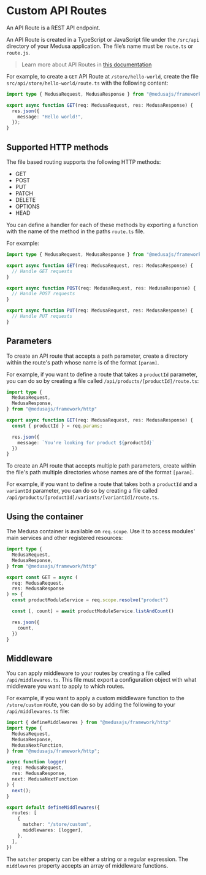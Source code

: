 # Custom API Routes

An API Route is a REST API endpoint.

An API Route is created in a TypeScript or JavaScript file under the `/src/api` directory of your Medusa application. The file’s name must be `route.ts` or `route.js`.

> Learn more about API Routes in [this documentation](https://docs.medusajs.com/learn/fundamentals/api-routes)

For example, to create a `GET` API Route at `/store/hello-world`, create the file `src/api/store/hello-world/route.ts` with the following content:

```ts
import type { MedusaRequest, MedusaResponse } from "@medusajs/framework/http";

export async function GET(req: MedusaRequest, res: MedusaResponse) {
  res.json({
    message: "Hello world!",
  });
}
```

## Supported HTTP methods

The file based routing supports the following HTTP methods:

- GET
- POST
- PUT
- PATCH
- DELETE
- OPTIONS
- HEAD

You can define a handler for each of these methods by exporting a function with the name of the method in the paths `route.ts` file.

For example:

```ts
import type { MedusaRequest, MedusaResponse } from "@medusajs/framework/http";

export async function GET(req: MedusaRequest, res: MedusaResponse) {
  // Handle GET requests
}

export async function POST(req: MedusaRequest, res: MedusaResponse) {
  // Handle POST requests
}

export async function PUT(req: MedusaRequest, res: MedusaResponse) {
  // Handle PUT requests
}
```

## Parameters

To create an API route that accepts a path parameter, create a directory within the route's path whose name is of the format `[param]`.

For example, if you want to define a route that takes a `productId` parameter, you can do so by creating a file called `/api/products/[productId]/route.ts`:

```ts
import type {
  MedusaRequest,
  MedusaResponse,
} from "@medusajs/framework/http"

export async function GET(req: MedusaRequest, res: MedusaResponse) {
  const { productId } = req.params;

  res.json({
    message: `You're looking for product ${productId}`
  })
}
```

To create an API route that accepts multiple path parameters, create within the file's path multiple directories whose names are of the format `[param]`.

For example, if you want to define a route that takes both a `productId` and a `variantId` parameter, you can do so by creating a file called `/api/products/[productId]/variants/[variantId]/route.ts`.

## Using the container

The Medusa container is available on `req.scope`. Use it to access modules' main services and other registered resources:

```ts
import type {
  MedusaRequest,
  MedusaResponse,
} from "@medusajs/framework/http"

export const GET = async (
  req: MedusaRequest,
  res: MedusaResponse
) => {
  const productModuleService = req.scope.resolve("product")

  const [, count] = await productModuleService.listAndCount()

  res.json({
    count,
  })
}
```

## Middleware

You can apply middleware to your routes by creating a file called `/api/middlewares.ts`. This file must export a configuration object with what middleware you want to apply to which routes.

For example, if you want to apply a custom middleware function to the `/store/custom` route, you can do so by adding the following to your `/api/middlewares.ts` file:

```ts
import { defineMiddlewares } from "@medusajs/framework/http"
import type {
  MedusaRequest,
  MedusaResponse,
  MedusaNextFunction,
} from "@medusajs/framework/http";

async function logger(
  req: MedusaRequest,
  res: MedusaResponse,
  next: MedusaNextFunction
) {
  next();
}

export default defineMiddlewares({
  routes: [
    {
      matcher: "/store/custom",
      middlewares: [logger],
    },
  ],
})
```

The `matcher` property can be either a string or a regular expression. The `middlewares` property accepts an array of middleware functions.
